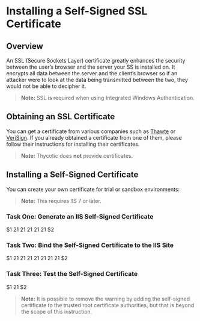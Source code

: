 [title]: # (Installing a Self-Signed SSL Certificate)
[tags]: # (Authentication, Certificate, Testing)
[priority]: # (1000)

# Installing a Self-Signed SSL Certificate

## Overview

An SSL (Secure Sockets Layer) certificate greatly enhances the security between the user’s browser and the server your SS is installed on. It encrypts all data between the server and the client’s browser so if an attacker were to look at the data being transmitted between the two, they would not be able to decipher it. 

> **Note:** SSL is required when using Integrated Windows Authentication.

## Obtaining an SSL Certificate

You can get a certificate from various companies such as [Thawte](http://www.thawte.com/) or [VeriSign](http://www.verisign.com/). If you already obtained a certificate from one of them, please follow their instructions for installing their certificates.

> **Note:** Thycotic does **not** provide certificates.

## Installing a Self-Signed Certificate

You can create your own certificate for trial or sandbox environments:

> **Note:** This requires IIS 7 or later.

### Task One: Generate an IIS Self-Signed Certificate
$1
$2$1
$2$1
$2$1
$2$1
$2$1
$2
### Task Two: Bind the Self-Signed Certificate to the IIS Site
$1
$2$1
$2$1
$2$1
$2$1
$2$1
$2$1
$2$1
$2
### Task Three: Test the Self-Signed Certificate
$1
$2$1
$2
> **Note:** It is possible to remove the warning by adding the self-signed certificate to the trusted root certificate authorities, but that is beyond the scope of this instruction.